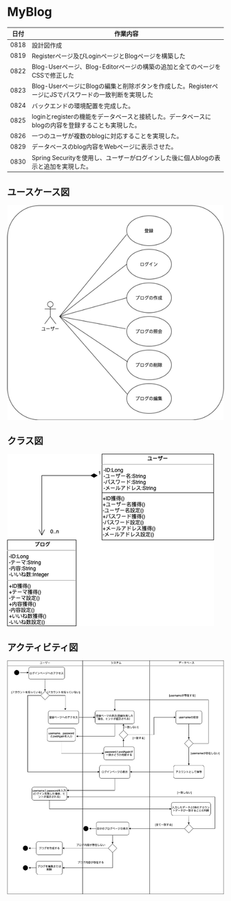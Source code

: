 # MyBlog

|日付|作業内容|
|--|--|
|0818|設計図作成|
|0819|Registerページ及びLoginページとBlogページを構築した|
|0822|Blog-Userページ、Blog-Editorページの構築の追加と全てのページをCSSで修正した|
|0823|Blog-UserページにBlogの編集と削除ボタンを作成した。RegisterページにJSでパスワードの一致判断を実現した|
|0824|バックエンドの環境配置を完成した。|
|0825|loginとregisterの機能をデータベースと接続した。データベースにblogの内容を登録することも実現した。|
|0826|一つのユーザが複数のblogに対応することを実現した。|
|0829|データベースのblog内容をWebページに表示させた。|
|0830|Spring Securityを使用し、ユーザーがログインした後に個人blogの表示と追加を実現した。|
## ユースケース図
![ユースケース図](drawio/0830%3A1.png)

## クラス図
![クラス図](drawio/0818%3A2.drawio.png)

## アクティビティ図
![クラス図](drawio/0830%3A3.drawio.png) 